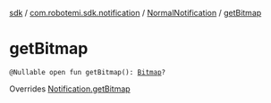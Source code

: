 [sdk](../../index.md) / [com.robotemi.sdk.notification](../index.md) / [NormalNotification](index.md) / [getBitmap](./get-bitmap.md)

# getBitmap

`@Nullable open fun getBitmap(): `[`Bitmap`](https://developer.android.com/reference/android/graphics/Bitmap.html)`?`

Overrides [Notification.getBitmap](../-notification/get-bitmap.md)

